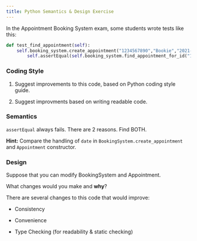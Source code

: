 ```yaml
---
title: Python Semantics & Design Exercise
---
```


In the Appointment Booking System exam, some students wrote tests like this:

```python
def test_find_appointment(self):
    self.booking_system.create_appointment("1234567890","Bookie","2021-9-28")
        self.assertEqual(self.booking_system.find_appointment_for_id("1234567890"), Appointment('1234567890', 'Bookie', '28/09/2021'))
```

### Coding Style

1. Suggest improvements to this code, based on Python coding style guide.

2. Suggest improvments based on writing readable code.

### Semantics

`assertEqual` always fails.  There are 2 reasons.  Find BOTH.

**Hint:** 
Compare the handling of `date` in `BookingSystem.create_appointment` and
`Appointment` constructor.

### Design

Suppose that you can modify BookingSystem and Appointment.

What changes would you make and **why**?

There are several changes to this code that would improve:

* Consistency

* Convenience

* Type Checking (for readability & static checking)

